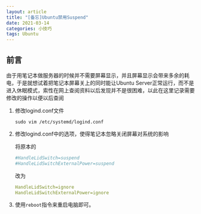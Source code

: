 ```yaml
---
layout: article
title: "[备忘]Ubuntu禁用Suspend"
date: 2021-03-14
categories: 小技巧
tags: Ubuntu
---
```


## 前言

由于用笔记本做服务器的时候并不需要屏幕显示，并且屏幕显示会带来多余的耗电，于是就想试着把笔记本屏幕关上的同时能让Ubuntu Server正常运行，而不是进入休眠模式，索性在网上查阅资料以后发现并不是很困难，以此在这里记录需要修改的操作以便以后查阅

1. 修改logind.conf文件

   `sudo vim /etc/systemd/logind.conf`

2. 修改logind.conf中的选项，使得笔记本忽略关闭屏幕对系统的影响

   将原本的

   ```yaml
   #HandleLidSwitch=suspend
   #HandleLidSwitchExternalPower=suspend
   ```

   改为

   ```yaml
   HandleLidSwitch=ignore
   HandleLidSwitchExternalPower=ignore
   ```

3. 使用`reboot`指令来重启电脑即可。
